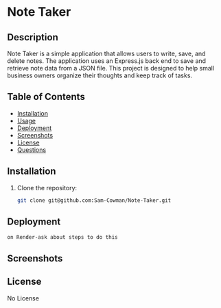 # Note Taker

## Description

Note Taker is a simple application that allows users to write, save, and delete notes. The application uses an Express.js back end to save and retrieve note data from a JSON file. This project is designed to help small business owners organize their thoughts and keep track of tasks.

## Table of Contents

- [Installation](#installation)
- [Usage](#usage)
- [Deployment](#deployment)
- [Screenshots](#screenshots)
- [License](#license)
- [Questions](#questions)

## Installation
1. Clone the repository:
   ```bash
   git clone git@github.com:Sam-Cowman/Note-Taker.git

## Deployment 
    on Render-ask about steps to do this 

## Screenshots 

## License
No License 